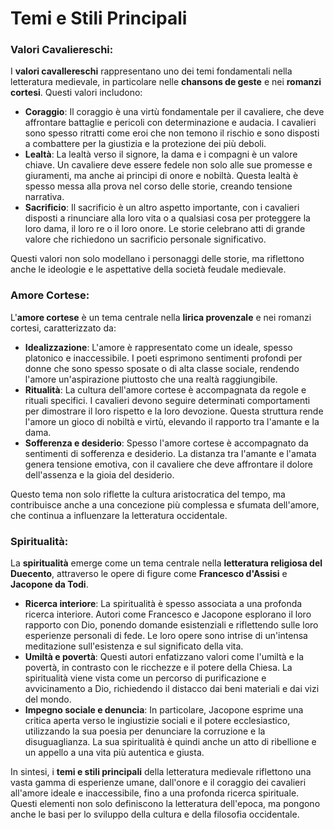 # Temi e Stili Principali

### Valori Cavaliereschi:

I **valori cavallereschi** rappresentano uno dei temi fondamentali nella letteratura medievale, in particolare nelle **chansons de geste** e nei **romanzi cortesi**. Questi valori includono:

- **Coraggio**: Il coraggio è una virtù fondamentale per il cavaliere, che deve affrontare battaglie e pericoli con determinazione e audacia. I cavalieri sono spesso ritratti come eroi che non temono il rischio e sono disposti a combattere per la giustizia e la protezione dei più deboli.
- **Lealtà**: La lealtà verso il signore, la dama e i compagni è un valore chiave. Un cavaliere deve essere fedele non solo alle sue promesse e giuramenti, ma anche ai principi di onore e nobiltà. Questa lealtà è spesso messa alla prova nel corso delle storie, creando tensione narrativa.
- **Sacrificio**: Il sacrificio è un altro aspetto importante, con i cavalieri disposti a rinunciare alla loro vita o a qualsiasi cosa per proteggere la loro dama, il loro re o il loro onore. Le storie celebrano atti di grande valore che richiedono un sacrificio personale significativo.

Questi valori non solo modellano i personaggi delle storie, ma riflettono anche le ideologie e le aspettative della società feudale medievale.

### Amore Cortese:

L'**amore cortese** è un tema centrale nella **lirica provenzale** e nei romanzi cortesi, caratterizzato da:

- **Idealizzazione**: L'amore è rappresentato come un ideale, spesso platonico e inaccessibile. I poeti esprimono sentimenti profondi per donne che sono spesso sposate o di alta classe sociale, rendendo l'amore un'aspirazione piuttosto che una realtà raggiungibile.
- **Ritualità**: La cultura dell'amore cortese è accompagnata da regole e rituali specifici. I cavalieri devono seguire determinati comportamenti per dimostrare il loro rispetto e la loro devozione. Questa struttura rende l'amore un gioco di nobiltà e virtù, elevando il rapporto tra l'amante e la dama.
- **Sofferenza e desiderio**: Spesso l'amore cortese è accompagnato da sentimenti di sofferenza e desiderio. La distanza tra l'amante e l'amata genera tensione emotiva, con il cavaliere che deve affrontare il dolore dell'assenza e la gioia del desiderio.

Questo tema non solo riflette la cultura aristocratica del tempo, ma contribuisce anche a una concezione più complessa e sfumata dell'amore, che continua a influenzare la letteratura occidentale.

### Spiritualità:

La **spiritualità** emerge come un tema centrale nella **letteratura religiosa del Duecento**, attraverso le opere di figure come **Francesco d'Assisi** e **Jacopone da Todi**.

- **Ricerca interiore**: La spiritualità è spesso associata a una profonda ricerca interiore. Autori come Francesco e Jacopone esplorano il loro rapporto con Dio, ponendo domande esistenziali e riflettendo sulle loro esperienze personali di fede. Le loro opere sono intrise di un'intensa meditazione sull'esistenza e sul significato della vita.
- **Umiltà e povertà**: Questi autori enfatizzano valori come l'umiltà e la povertà, in contrasto con le ricchezze e il potere della Chiesa. La spiritualità viene vista come un percorso di purificazione e avvicinamento a Dio, richiedendo il distacco dai beni materiali e dai vizi del mondo.
- **Impegno sociale e denuncia**: In particolare, Jacopone esprime una critica aperta verso le ingiustizie sociali e il potere ecclesiastico, utilizzando la sua poesia per denunciare la corruzione e la disuguaglianza. La sua spiritualità è quindi anche un atto di ribellione e un appello a una vita più autentica e giusta.

In sintesi, i **temi e stili principali** della letteratura medievale riflettono una vasta gamma di esperienze umane, dall'onore e il coraggio dei cavalieri all'amore ideale e inaccessibile, fino a una profonda ricerca spirituale. Questi elementi non solo definiscono la letteratura dell'epoca, ma pongono anche le basi per lo sviluppo della cultura e della filosofia occidentale.